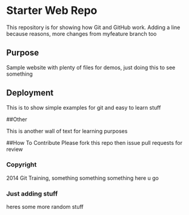 # Starter Web Repo

This repository is for showing how Git and GitHub work. Adding a line
because reasons, more changes from myfeature branch too

## Purpose

Sample website with plenty of files for demos, just doing this to see something

## Deployment

This is to show simple examples for git and easy to learn stuff

##Other

This is another wall of text for learning purposes

##How To Contribute
Please fork this repo then issue pull requests for review

### Copyright
2014 Git Training, something something something here u go

### Just adding stuff
heres some more random stuff